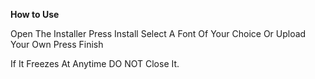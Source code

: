 **How to Use**

Open The Installer
Press Install
Select A Font Of Your Choice Or Upload Your Own
Press Finish


If It Freezes At Anytime DO NOT Close It.
